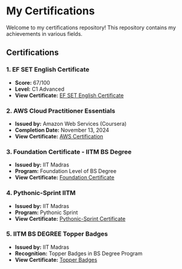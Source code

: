 # My Certifications

Welcome to my certifications repository! This repository contains my achievements in various fields.

## Certifications

### 1. EF SET English Certificate
- **Score:** 67/100
- **Level:** C1 Advanced
- **View Certificate:** [EF SET English Certificate](./EFSET-English/EFSET-English-Certification.png)

### 2. AWS Cloud Practitioner Essentials
- **Issued by:** Amazon Web Services (Coursera)
- **Completion Date:** November 13, 2024
- **View Certificate:** [AWS Certification](./AWS-Cloud-Practitioner/AWS-Certification.png)

### 3. Foundation Certificate - IITM BS Degree
- **Issued by:** IIT Madras
- **Program:** Foundation Level of BS Degree
- **View Certificate:** [Foundation Certificate](./Foundation-Certificate-IITM/Foundation-Certificate-IITM.png)

### 4. Pythonic-Sprint IITM
- **Issued by:** IIT Madras
- **Program:** Pythonic Sprint
- **View Certificate:** [Pythonic-Sprint Certificate](./Pythonic-Sprint-IITM/Pythonic-Sprint-Certificate.png)


### 5. IITM BS DEGREE Topper Badges
- **Issued by:** IIT Madras
- **Recognition:** Topper Badges in BS Degree Program
- **View Certificate:** [Topper Badges](./IITM-BS-Degree-Topper-Badges/Topper-Badges.png)
